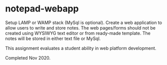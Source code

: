 # notepad-webapp

Setup LAMP or WAMP stack (MySql is optional). Create a web application to
allow users to write and store notes. The web pages/forms should not be
created using WYSIWYG text editor or from ready-made template. The notes
will be stored in either text file or MySql.

This assignment evaluates a student ability in web platform development.

Completed Nov 2020.
